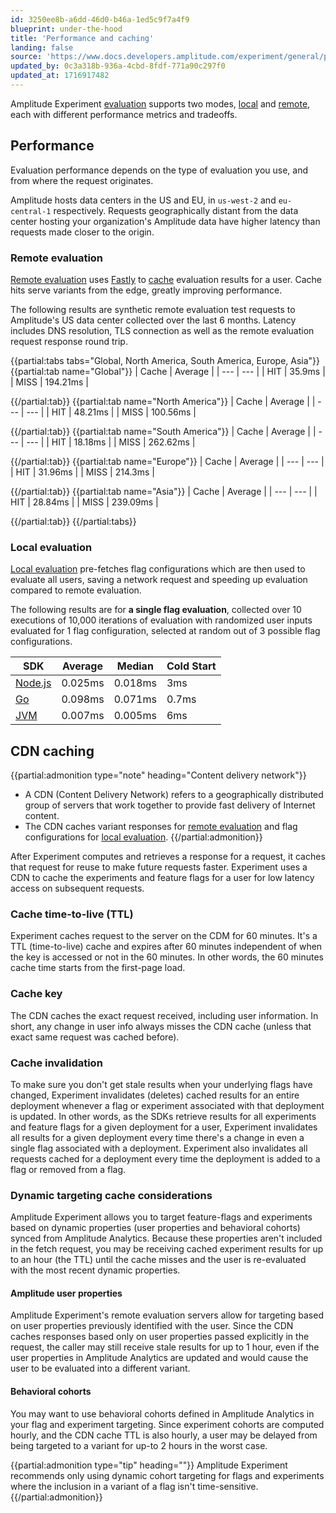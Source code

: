 ```yaml
---
id: 3250ee8b-a6dd-46d0-b46a-1ed5c9f7a4f9
blueprint: under-the-hood
title: 'Performance and caching'
landing: false
source: 'https://www.docs.developers.amplitude.com/experiment/general/performance-and-caching/'
updated_by: 0c3a318b-936a-4cbd-8fdf-771a90c297f0
updated_at: 1716917482
---
```

Amplitude Experiment [evaluation](/experiment/implementation) supports two modes, [local](/experiment/local-evaluation) and [remote](/experiment/remote-evaluation), each with different performance metrics and tradeoffs.

## Performance

Evaluation performance depends on the type of evaluation you use, and from where the request originates.

Amplitude hosts data centers in the US and EU, in `us-west-2` and `eu-central-1` respectively. Requests geographically distant from the data center hosting your organization's Amplitude data have higher latency than requests made closer to the origin.

### Remote evaluation

[Remote evaluation](/experiment/remote-evaluation) uses [Fastly](https://fastly.com) to [cache](#cdn-caching) evaluation results for a user. Cache hits serve variants from the edge, greatly improving performance.

The following results are synthetic remote evaluation test requests to Amplitude's US data center collected over the last 6 months. Latency includes DNS resolution, TLS connection as well as the remote evaluation request response round trip.

{{partial:tabs tabs="Global, North America, South America, Europe, Asia"}}
{{partial:tab name="Global"}}
| Cache | Average |
| --- | --- |
| HIT | 35.9ms |
| MISS | 194.21ms |

{{/partial:tab}}
{{partial:tab name="North America"}}
| Cache | Average |
| --- | --- |
| HIT | 48.21ms |
| MISS | 100.56ms |

{{/partial:tab}}
{{partial:tab name="South America"}}
| Cache | Average |
| --- | --- |
| HIT | 18.18ms |
| MISS | 262.62ms |

{{/partial:tab}}
{{partial:tab name="Europe"}}
| Cache | Average |
| --- | --- |
| HIT | 31.96ms |
| MISS | 214.3ms |

{{/partial:tab}}
{{partial:tab name="Asia"}}
| Cache | Average |
| --- | --- |
| HIT | 28.84ms |
| MISS | 239.09ms |

{{/partial:tab}}
{{/partial:tabs}}

### Local evaluation

[Local evaluation](/experiment/local-evaluation) pre-fetches flag configurations which are then used to evaluate all users, saving a network request and speeding up evaluation compared to remote evaluation.

The following results are for **a single flag evaluation**, collected over 10 executions of 10,000 iterations of evaluation with randomized user inputs evaluated for 1 flag configuration, selected at random out of 3 possible flag configurations.

| SDK | Average | Median | Cold Start |
| --- | --- | --- | --- |
| [Node.js](/sdks/experiment-sdks/experimenet-node-js) | 0.025ms | 0.018ms | 3ms |
| [Go](/sdks/experiment-sdks/experiment-go) | 0.098ms | 0.071ms | 0.7ms |
| [JVM](/sdks/experiment-sdks/experiment-jvm) | 0.007ms | 0.005ms | 6ms |

## CDN caching

{{partial:admonition type="note" heading="Content delivery network"}}
- A CDN (Content Delivery Network) refers to a geographically distributed group of servers that work together to provide fast delivery of Internet content.
- The CDN caches variant responses for [remote evaluation](/experiment/remote-evaluation) and flag configurations for [local evaluation](/experiment/local-evaluation).
{{/partial:admonition}}

After Experiment computes and retrieves a response for a request, it caches that request for reuse to make future requests faster. Experiment uses a CDN to cache the experiments and feature flags for a user for low latency access on subsequent requests.

### Cache time-to-live (TTL)

Experiment caches request to the server on the CDM for 60 minutes. It's a TTL (time-to-live) cache and expires after 60 minutes independent of when the key is accessed or not in the 60 minutes. In other words, the 60 minutes cache time starts from the first-page load.

### Cache key

The CDN caches the exact request received, including user information. In short, any change in user info always misses the CDN cache (unless that exact same request was cached before).

### Cache invalidation

To make sure you don't get stale results when your underlying flags have changed, Experiment invalidates (deletes) cached results for an entire deployment whenever a flag or experiment associated with that deployment is updated. In other words, as the SDKs retrieve results for all experiments and feature flags for a given deployment for a user, Experiment invalidates all results for a given deployment every time there's a change in even a single flag associated with a deployment. Experiment also invalidates all requests cached for a deployment every time the deployment is added to a flag or removed from a flag.

### Dynamic targeting cache considerations

Amplitude Experiment allows you to target feature-flags and experiments based on dynamic properties (user properties and behavioral cohorts) synced from Amplitude Analytics. Because these properties aren't included in the fetch request, you may be receiving cached experiment results for up to an hour (the TTL) until the cache misses and the user is re-evaluated with the most recent dynamic properties.

#### Amplitude user properties

Amplitude Experiment's remote evaluation servers allow for targeting based on user properties previously identified with the user. Since the CDN caches responses based only on user properties passed explicitly in the request, the caller may still receive stale results for up to 1 hour, even if the user properties in Amplitude Analytics are updated and would cause the user to be evaluated into a different variant.

#### Behavioral cohorts

You may want to use behavioral cohorts defined in Amplitude Analytics in your flag and experiment targeting. Since experiment cohorts are computed hourly, and the CDN cache TTL is also hourly, a user may be delayed from being targeted to a variant for up-to 2 hours in the worst case.

{{partial:admonition type="tip" heading=""}}
Amplitude Experiment recommends only using dynamic cohort targeting for flags and experiments where the inclusion in a variant of a flag isn't time-sensitive.
{{/partial:admonition}}